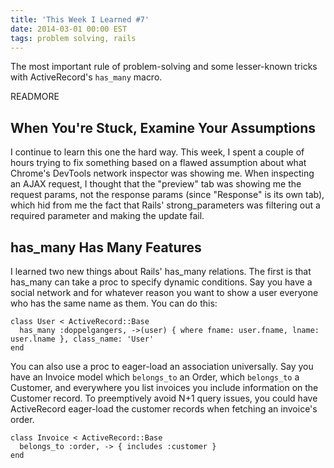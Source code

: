 ```yaml
---
title: 'This Week I Learned #7'
date: 2014-03-01 00:00 EST
tags: problem solving, rails
---
```


The most important rule of problem-solving and some lesser-known tricks with ActiveRecord's `has_many` macro.

READMORE

## When You're Stuck, Examine Your Assumptions

I continue to learn this one the hard way. This week, I spent a couple of hours trying to fix something based on a flawed assumption about what Chrome's DevTools network inspector was showing me. When inspecting an AJAX request, I thought that the "preview" tab was showing me the request params, not the response params (since "Response" is its own tab), which hid from me the fact that Rails' strong_parameters was filtering out a required parameter and making the update fail.

## has_many Has Many Features

I learned two new things about Rails' has_many relations. The first is that has_many can take a proc to specify dynamic conditions. Say you have a social network and for whatever reason you want to show a user everyone who has the same name as them. You can do this:

    class User < ActiveRecord::Base
      has_many :doppelgangers, ->(user) { where fname: user.fname, lname: user.lname }, class_name: 'User'
    end

You can also use a proc to eager-load an association universally. Say you have an Invoice model which `belongs_to` an Order, which `belongs_to` a Customer, and everywhere you list invoices you include information on the Customer record. To preemptively avoid N+1 query issues, you could have ActiveRecord eager-load the customer records when fetching an invoice's order.

    class Invoice < ActiveRecord::Base
      belongs_to :order, -> { includes :customer }
    end
